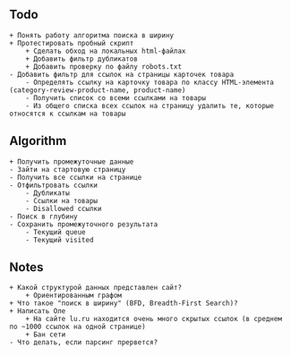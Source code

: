 ## Todo
    + Понять работу алгоритма поиска в ширину
    + Протестировать пробный скрипт
        + Сделать обход на локальных html-файлах
        + Добавить фильтр дубликатов
        + Добавить проверку по файлу robots.txt
    - Добавить фильтр для ссылок на страницы карточек товара
        - Определять ссылку на карточку товара по классу HTML-элемента (category-review-product-name, product-name)
        - Получить список со всеми ссылками на товары
        - Из общего списка всех ссылок на страницу удалить те, которые относятся к ссылкам на товары

## Algorithm
    + Получить промежуточные данные
    - Зайти на стартовую страницу
    - Получить все ссылки на странице
    - Отфильтровать ссылки
        - Дубликаты
        - Ссылки на товары
        - Disallowed ссылки
    - Поиск в глубину
    - Сохранить промежуточного результата
        - Текущий queue
        - Текущий visited
    
## Notes
    + Какой структурой данных представлен сайт?
        + Ориентированным графом
    + Что такое "поиск в ширину" (BFD, Breadth-First Search)?
    + Написать Оле
        + На сайте lu.ru находится очень много скрытых ссылок (в среднем по ~1000 ссылок на одной странице)
        + Бан сети
    - Что делать, если парсинг прервется?